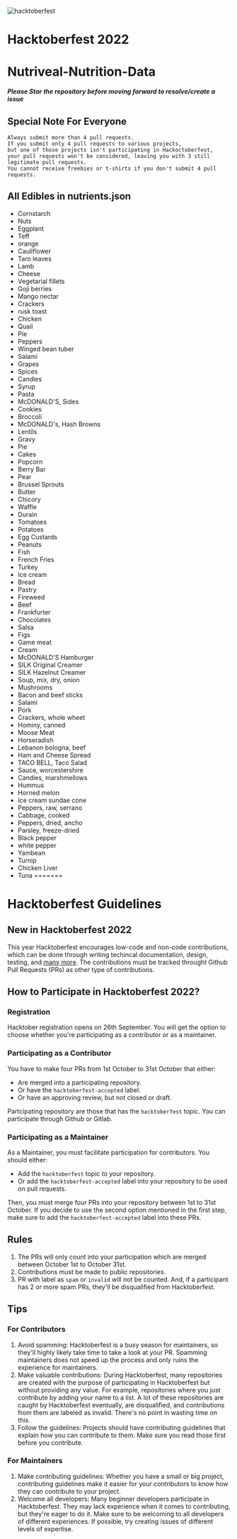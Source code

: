 ![hacktoberfest](https://user-images.githubusercontent.com/33421514/194101581-2bb14f15-598d-493b-b994-f35f1619d46b.png)
# Hacktoberfest 2022
# Nutriveal-Nutrition-Data

  ***Please Star the repository before moving forward to resolve/create a issue***


## Special Note For Everyone

```
Always submit more than 4 pull requests.
If you submit only 4 pull requests to various projects,
but one of those projects isn't participating in Hackoctoberfest,
your pull requests won't be considered, leaving you with 3 still legitimate pull requests.
You cannot receive freebies or t-shirts if you don't submit 4 pull requests.
```

## All Edibles in nutrients.json

- Cornstarch
- Nuts
- Eggplant
- Teff
- orange
- Cauliflower
- Taro leaves
- Lamb
- Cheese
- Vegetarial fillets
- Goji berries
- Mango nectar
- Crackers
- rusk toast
- Chicken
- Quail
- Pie
- Peppers
- Winged bean tuber
- Salami
- Grapes
- Spices
- Candies
- Syrup
- Pasta
- McDONALD'S, Sides
- Cookies
- Broccoli
- McDONALD's, Hash Browns
- Lentils
- Gravy
- Pie
- Cakes
- Popcorn
- Berry Bar
- Pear
- Brussel Sprouts
- Butter
- Chicory
- Waffle
- Durain
- Tomatoes
- Potatoes
- Egg Custards
- Peanuts
- Fish
- French Fries
- Turkey
- Ice cream
- Bread
- Pastry
- Fireweed
- Beef
- Frankfurter
- Chocolates
- Salsa
- Figs
- Game meat
- Cream
- McDONALD'S Hamburger
- SILK Original Creamer
- SILK Hazelnut Creamer
- Soup, mix, dry, onion
- Mushrooms
- Bacon and beef sticks
- Salami
- Pork
- Crackers, whole wheet
- Hominy, canned
- Moose Meat
- Horseradish
- Lebanon bologna, beef
- Ham and Cheese Spread
- TACO BELL, Taco Salad
- Sauce, worcestershire
- Candies, marshmellows
- Hummus
- Horned melon
- Ice cream sundae cone
- Peppers, raw, serrano
- Cabbage, cooked
- Peppers, dried, ancho
- Parsley, freeze-dried
- Black pepper
- white pepper
- Yambean
- Turnip
- Chicken Liver
- Tuna
=======
# Hacktoberfest Guidelines

## New in Hacktoberfest 2022

This year Hacktoberfest encourages low-code and non-code contributions, which can be done through writing techincal documentation, design, testing, and [many more](https://hacktoberfest.com/about/#low-or-non-code). The contributions must be tracked throught Github Pull Requests (PRs) as other type of contributions.

## How to Participate in Hacktoberfest 2022?

### Registration

Hacktober registration opens on 26th September. You will get the option to choose whether you're participating as a contributor or as a maintainer.

### Participating as a Contributor

You have to make four PRs from 1st October to 31st October that either:
* Are merged into a participating repository.
* Or have the `hacktoberfest-accepted` label.
* Or have an approving review, but not closed or draft.

Partcipating repository are those that has the `hacktoberfest` topic.
You can participate through Github or Gitlab.

### Participating as a Maintainer

As a Maintainer, you must facilitate participation for contributors. You should either:
* Add the `hacktoberfest` topic to your repository.
* Or add the `hacktoberfest-accepted` label into your repository to be used on pull requests.

Then, you must merge four PRs into your repository between 1st to 31st October. If you decide to use the second option mentioned in the first step, make sure to add the `hacktoberfest-accepted` label into these PRs.

## Rules

1. The PRs will only count into your participation which are merged between October 1st to October 31st.
2. Contributions must be made to public repositories.
3. PR with label as `spam` or `invalid` will not be counted. And, if a participant has 2 or more spam PRs, they'll be disqualified from Hacktoberfest.

## Tips

### For Contributors

1. Avoid spamming: Hacktoberfest is a busy season for maintainers, so they'll highly likely take time to take a look at your PR. Spamming maintainers does not speed up the process and only ruins the experience for maintainers.
2. Make valuable contributions: During Hacktoberfest, many repositories are created with the purpose of participating in Hacktoberfest but without providing any value. For example, repositories where you just contribute by adding your name to a list. A lot of these repositories are caught by Hacktoberfest eventually, are disqualified, and contributions from them are labeled as invalid. There's no point in wasting time on this.
3. Follow the guidelines: Projects should have contributing guidelines that explain how you can contribute to them. Make sure you read those first before you contribute.

### For Maintainers

1. Make contributing guidelines: Whether you have a small or big project, contributing guidelines make it easier for your contributors to know how they can contribute to your project.
2. Welcome all developers: Many beginner developers participate in Hacktoberfest. They may lack experience when it comes to contributing, but they're eager to do it. Make sure to be welcoming to all developers of different experiences. If possible, try creating issues of different levels of expertise.

